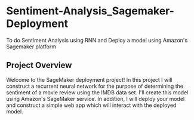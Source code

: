 # Sentiment-Analysis_Sagemaker-Deployment
To do Sentiment Analysis using RNN and Deploy a model using Amazon's Sagemaker platform

## Project Overview

Welcome to the SageMaker deployment project! In this project I will construct a recurrent neural network for the purpose of determining the sentiment of a movie review using the IMDB data set. I'll create this model using Amazon's SageMaker service. In addition, I will deploy your model and construct a simple web app which will interact with the deployed model.

